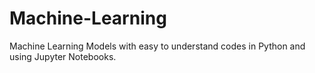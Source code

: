 # Machine-Learning
Machine Learning Models with easy to understand codes in Python and using Jupyter Notebooks.
